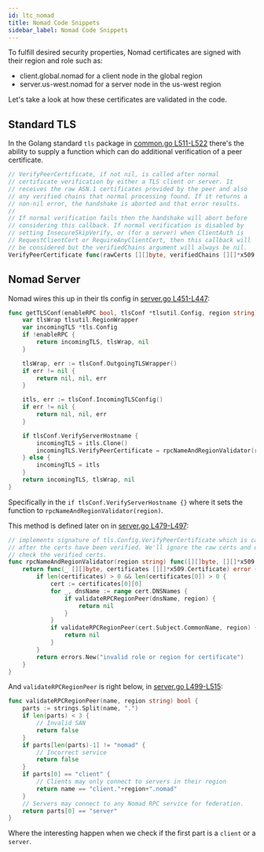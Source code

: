 ```yaml
---
id: ltc_nomad
title: Nomad Code Snippets
sidebar_label: Nomad Code Snippets
---
```


To fulfill desired security properties, Nomad certificates are signed with their region and role such as:

* client.global.nomad for a client node in the global region
* server.us-west.nomad for a server node in the us-west region

Let's take a look at how these certificates are validated in the code.

## Standard TLS

In the Golang standard `tls` package in [common.go L511-L522](https://github.com/golang/go/blob/master/src/crypto/tls/common.go#L511-L522)
there's the ability to supply a function which can do additional verification of a peer certificate.

```go
// VerifyPeerCertificate, if not nil, is called after normal
// certificate verification by either a TLS client or server. It
// receives the raw ASN.1 certificates provided by the peer and also
// any verified chains that normal processing found. If it returns a
// non-nil error, the handshake is aborted and that error results.
//
// If normal verification fails then the handshake will abort before
// considering this callback. If normal verification is disabled by
// setting InsecureSkipVerify, or (for a server) when ClientAuth is
// RequestClientCert or RequireAnyClientCert, then this callback will
// be considered but the verifiedChains argument will always be nil.
VerifyPeerCertificate func(rawCerts [][]byte, verifiedChains [][]*x509.Certificate)
``` 

## Nomad Server

Nomad wires this up in their tls config in [server.go L451-L447](https://github.com/hashicorp/nomad/blob/v0.10.3/nomad/server.go#L451-L477):

```go
func getTLSConf(enableRPC bool, tlsConf *tlsutil.Config, region string) (*tls.Config, tlsutil.RegionWrapper, error) {
	var tlsWrap tlsutil.RegionWrapper
	var incomingTLS *tls.Config
	if !enableRPC {
		return incomingTLS, tlsWrap, nil
	}

	tlsWrap, err := tlsConf.OutgoingTLSWrapper()
	if err != nil {
		return nil, nil, err
	}

	itls, err := tlsConf.IncomingTLSConfig()
	if err != nil {
		return nil, nil, err
	}

	if tlsConf.VerifyServerHostname {
		incomingTLS = itls.Clone()
		incomingTLS.VerifyPeerCertificate = rpcNameAndRegionValidator(region)
	} else {
		incomingTLS = itls
	}
	return incomingTLS, tlsWrap, nil
}
```

Specifically in the `if tlsConf.VerifyServerHostname {}` where it sets the function to `rpcNameAndRegionValidator(region)`.

This method is defined later on in [server.go L479-L497](https://github.com/hashicorp/nomad/blob/v0.10.3/nomad/server.go#L479-L497):

```go
// implements signature of tls.Config.VerifyPeerCertificate which is called
// after the certs have been verified. We'll ignore the raw certs and only
// check the verified certs.
func rpcNameAndRegionValidator(region string) func([][]byte, [][]*x509.Certificate) error {
	return func(_ [][]byte, certificates [][]*x509.Certificate) error {
		if len(certificates) > 0 && len(certificates[0]) > 0 {
			cert := certificates[0][0]
			for _, dnsName := range cert.DNSNames {
				if validateRPCRegionPeer(dnsName, region) {
					return nil
				}
			}
			if validateRPCRegionPeer(cert.Subject.CommonName, region) {
				return nil
			}
		}
		return errors.New("invalid role or region for certificate")
	}
}
```

And `validateRPCRegionPeer` is right below, in [server.go L499-L515](https://github.com/hashicorp/nomad/blob/v0.10.3/nomad/server.go#L499-L515):

```go
func validateRPCRegionPeer(name, region string) bool {
	parts := strings.Split(name, ".")
	if len(parts) < 3 {
		// Invalid SAN
		return false
	}
	if parts[len(parts)-1] != "nomad" {
		// Incorrect service
		return false
	}
	if parts[0] == "client" {
		// Clients may only connect to servers in their region
		return name == "client."+region+".nomad"
	}
	// Servers may connect to any Nomad RPC service for federation.
	return parts[0] == "server"
}
```

Where the interesting happen when we check if the first part is a `client` or a `server`.
